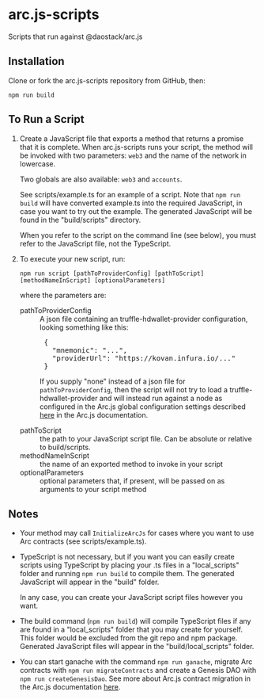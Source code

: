 # arc.js-scripts
Scripts that run against @daostack/arc.js

## Installation

Clone or fork the arc.js-scripts repository from GitHub, then:

```
npm run build
```

## To Run a Script

1. Create a JavaScript file that exports a method that returns a promise that it is complete.
 When arc.js-scripts runs your script, the method will be invoked with two parameters: `web3` and the name of the network in lowercase.
 
    Two globals are also available: `web3` and `accounts`.
 
    See scripts/example.ts for an example of a script. Note that `npm run build` will have converted example.ts into the required JavaScript, in case you want to try out the example.  The generated JavaScript will be found in the "build/scripts" directory.
    
    When you refer to the script on the command line (see below), you must refer to the JavaScript file, not the TypeScript.

2. To execute your new script, run:

    `npm run script [pathToProviderConfig] [pathToScript] [methodNameInScript] [optionalParameters]`

    where the parameters are:

    <dl>
    <dt>pathToProviderConfig</dt>
    <dd>A json file containing an truffle-hdwallet-provider configuration, looking something like this:
      <pre>
    {
      "mnemonic": "...",
      "providerUrl": "https://kovan.infura.io/..."
    }</pre>
    
    If you supply "none" instead of a json file for `pathToProviderConfig`, then the script will not try to load a truffle-hdwallet-provider 
    and will instead run against a node as configured in the Arc.js global configuration settings described [here](https://daostack.github.io/arc.js/Home/#use-default-network-settings) in the Arc.js documentation.
    
      </dd>
    <dt>pathToScript</dt><dd>the path to your JavaScript script file.  Can be absolute or relative to build/scripts.</dd>
    
    <dt>methodNameInScript</dt><dd>the name of an exported method to invoke in your script</dd>
    <dt>optionalParameters</dt><dd>optional parameters that, if present, will be passed on as arguments to your script method</dd>
    </dl>

## Notes

* Your method may call `InitializeArcJs` for cases where you want to use Arc contracts (see scripts/example.ts).

* TypeScript is not necessary, but if you want you can easily create scripts using TypeScript by placing your .ts files in a "local_scripts" folder and running `npm run build` to compile them.  The generated JavaScript will appear in the "build" folder.

    In any case, you can create your JavaScript script files however you want.

* The build command (`npm run build`) will compile TypeScript files if any are found in a "local_scripts" folder that you may create for yourself.  This folder would be excluded from the git repo and npm package.  Generated JavaScript files will appear in the "build/local_scripts" folder.

* You can start ganache with the command `npm run ganache`, migrate Arc contracts with `npm run migrateContracts` and create a Genesis DAO with `npm run createGenesisDao`.  See more about Arc.js contract migration in the Arc.js documentation [here](https://daostack.github.io/arc.js/Migration/).
